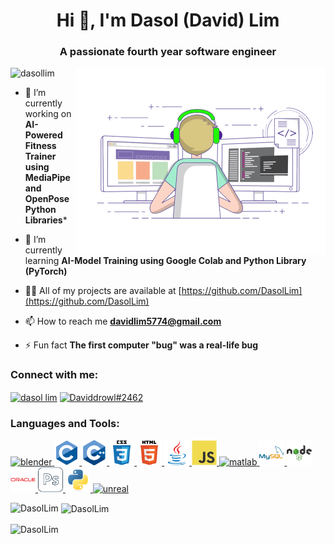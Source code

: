 <h1 align="center">Hi 👋, I'm Dasol (David) Lim</h1>
<h3 align="center">A passionate fourth year software engineer</h3>

<img align="right" alt="Coding" width="400" src="aboutMe.gif">


<p align="left"> <img src="https://komarev.com/ghpvc/?username=dasollim&label=Profile%20views&color=0e75b6&style=flat" alt="dasollim" /> </p>

- 🔭 I’m currently working on **AI-Powered Fitness Trainer using MediaPipe and OpenPose Python Libraries***

- 🌱 I’m currently learning **AI-Model Training using Google Colab and Python Library (PyTorch)**

- 👨‍💻 All of my projects are available at [https://github.com/DasolLim](https://github.com/DasolLim)

- 📫 How to reach me **davidlim5774@gmail.com**

- ⚡ Fun fact **The first computer "bug" was a real-life bug**

<h3 align="left">Connect with me:</h3>
<p align="left">
<a href="https://www.linkedin.com/in/dlim67/" target="blank"><img align="center" src="https://raw.githubusercontent.com/rahuldkjain/github-profile-readme-generator/master/src/images/icons/Social/linked-in-alt.svg" alt="dasol lim" height="30" width="40" /></a>
<a href="https://discord.gg/Daviddrowl#2462" target="blank"><img align="center" src="https://raw.githubusercontent.com/rahuldkjain/github-profile-readme-generator/master/src/images/icons/Social/discord.svg" alt="Daviddrowl#2462" height="30" width="40" /></a>
</p>

<h3 align="left">Languages and Tools:</h3>
<p align="left"> <a href="https://www.blender.org/" target="_blank" rel="noreferrer"> <img src="https://download.blender.org/branding/community/blender_community_badge_white.svg" alt="blender" width="40" height="40"/> </a> <a href="https://www.cprogramming.com/" target="_blank" rel="noreferrer"> <img src="https://raw.githubusercontent.com/devicons/devicon/master/icons/c/c-original.svg" alt="c" width="40" height="40"/> </a> <a href="https://www.w3schools.com/cpp/" target="_blank" rel="noreferrer"> <img src="https://raw.githubusercontent.com/devicons/devicon/master/icons/cplusplus/cplusplus-original.svg" alt="cplusplus" width="40" height="40"/> </a> <a href="https://www.w3schools.com/css/" target="_blank" rel="noreferrer"> <img src="https://raw.githubusercontent.com/devicons/devicon/master/icons/css3/css3-original-wordmark.svg" alt="css3" width="40" height="40"/> </a> <a href="https://www.w3.org/html/" target="_blank" rel="noreferrer"> <img src="https://raw.githubusercontent.com/devicons/devicon/master/icons/html5/html5-original-wordmark.svg" alt="html5" width="40" height="40"/> </a> <a href="https://www.java.com" target="_blank" rel="noreferrer"> <img src="https://raw.githubusercontent.com/devicons/devicon/master/icons/java/java-original.svg" alt="java" width="40" height="40"/> </a> <a href="https://developer.mozilla.org/en-US/docs/Web/JavaScript" target="_blank" rel="noreferrer"> <img src="https://raw.githubusercontent.com/devicons/devicon/master/icons/javascript/javascript-original.svg" alt="javascript" width="40" height="40"/> </a> <a href="https://www.mathworks.com/" target="_blank" rel="noreferrer"> <img src="https://upload.wikimedia.org/wikipedia/commons/2/21/Matlab_Logo.png" alt="matlab" width="40" height="40"/> </a> <a href="https://www.mysql.com/" target="_blank" rel="noreferrer"> <img src="https://raw.githubusercontent.com/devicons/devicon/master/icons/mysql/mysql-original-wordmark.svg" alt="mysql" width="40" height="40"/> </a> <a href="https://nodejs.org" target="_blank" rel="noreferrer"> <img src="https://raw.githubusercontent.com/devicons/devicon/master/icons/nodejs/nodejs-original-wordmark.svg" alt="nodejs" width="40" height="40"/> </a> <a href="https://www.oracle.com/" target="_blank" rel="noreferrer"> <img src="https://raw.githubusercontent.com/devicons/devicon/master/icons/oracle/oracle-original.svg" alt="oracle" width="40" height="40"/> </a> <a href="https://www.photoshop.com/en" target="_blank" rel="noreferrer"> <img src="https://raw.githubusercontent.com/devicons/devicon/master/icons/photoshop/photoshop-line.svg" alt="photoshop" width="40" height="40"/> </a> <a href="https://www.python.org" target="_blank" rel="noreferrer"> <img src="https://raw.githubusercontent.com/devicons/devicon/master/icons/python/python-original.svg" alt="python" width="40" height="40"/> </a> <a href="https://unrealengine.com/" target="_blank" rel="noreferrer"> <img src="https://raw.githubusercontent.com/kenangundogan/fontisto/036b7eca71aab1bef8e6a0518f7329f13ed62f6b/icons/svg/brand/unreal-engine.svg" alt="unreal" width="40" height="40"/> </a> </p>

<p style="fill: red">
    <img align="left" src="https://github-readme-stats.vercel.app/api/top-langs?username=DasolLim&show_icons=true&locale=en&layout=compact" alt="DasolLim" />
</p>

<p>&nbsp;<img align="center" src="https://github-readme-stats.vercel.app/api?username=DasolLim&show_icons=true&locale=en" alt="DasolLim" /></p>

<p><img align="center" src="https://github-readme-streak-stats.herokuapp.com/?user=DasolLim&" alt="DasolLim" /></p>
